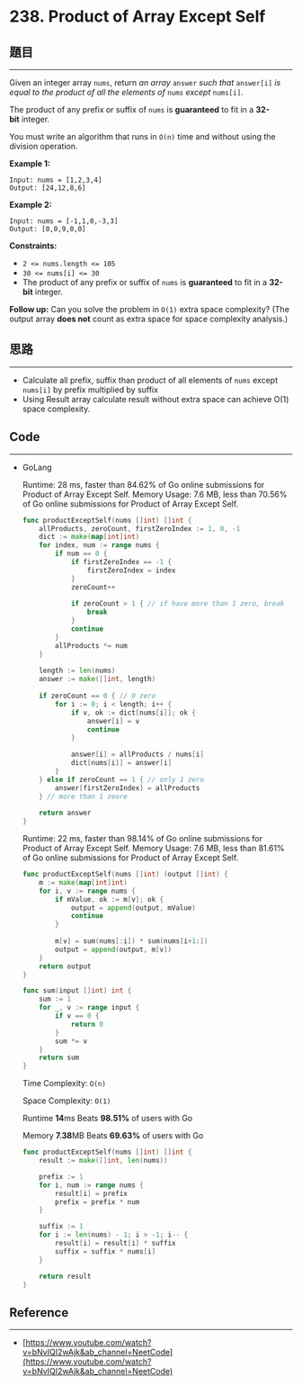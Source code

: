 # 238. Product of Array Except Self

## 題目

---

Given an integer array `nums`, return *an array* `answer` *such that* `answer[i]` *is equal to the product of all the elements of* `nums` *except* `nums[i]`.

The product of any prefix or suffix of `nums` is **guaranteed** to fit in a **32-bit** integer.

You must write an algorithm that runs in `O(n)` time and without using the division operation.

**Example 1:**

```
Input: nums = [1,2,3,4]
Output: [24,12,8,6]

```

**Example 2:**

```
Input: nums = [-1,1,0,-3,3]
Output: [0,0,9,0,0]

```

**Constraints:**

- `2 <= nums.length <= 105`
- `30 <= nums[i] <= 30`
- The product of any prefix or suffix of `nums` is **guaranteed** to fit in a **32-bit** integer.

**Follow up:** Can you solve the problem in `O(1)` extra space complexity? (The output array **does not** count as extra space for space complexity analysis.)

## 思路

---

- Calculate all prefix, suffix than product of  all elements of `nums` except `nums[i]` by prefix multiplied by suffix
- Using Result array calculate result without extra space can achieve O(1) space complexity.

## Code

---

- GoLang
    
    Runtime: 28 ms, faster than 84.62% of Go online submissions for Product of Array Except Self.
    Memory Usage: 7.6 MB, less than 70.56% of Go online submissions for Product of Array Except Self.
    
    ```go
    func productExceptSelf(nums []int) []int {
        allProducts, zeroCount, firstZeroIndex := 1, 0, -1
        dict := make(map[int]int)
        for index, num := range nums {
            if num == 0 {
                if firstZeroIndex == -1 {
                    firstZeroIndex = index
                }
                zeroCount++
                
                if zeroCount > 1 { // if have more than 1 zero, break
                    break
                }
                continue
            }
            allProducts *= num
        }
        
        length := len(nums)
        answer := make([]int, length)
        
        if zeroCount == 0 { // 0 zero
            for i := 0; i < length; i++ {
                if v, ok := dict[nums[i]]; ok {
                    answer[i] = v
                    continue
                }
                
                answer[i] = allProducts / nums[i]
                dict[nums[i]] = answer[i]
            }
        } else if zeroCount == 1 { // only 1 zero
            answer[firstZeroIndex] = allProducts
        } // more than 1 zeore
        
        return answer   
    }
    ```
    
    Runtime: 22 ms, faster than 98.14% of Go online submissions for Product of Array Except Self.
    Memory Usage: 7.6 MB, less than 81.61% of Go online submissions for Product of Array Except Self.
    
    ```go
    func productExceptSelf(nums []int) (output []int) {
        m := make(map[int]int)
        for i, v := range nums {
            if mValue, ok := m[v]; ok {
                output = append(output, mValue)
                continue
            }
            
            m[v] = sum(nums[:i]) * sum(nums[i+1:])
            output = append(output, m[v])
        }
        return output
    }
    
    func sum(input []int) int {
        sum := 1
        for _, v := range input {
            if v == 0 {
                return 0
            }
            sum *= v
        }
        return sum
    }
    ```
    
    Time Complexity: `O(n)`
    
    Space Complexity: `O(1)`
    
    Runtime **14**ms Beats **98.51%** of users with Go
    
    Memory **7.38**MB Beats **69.63%** of users with Go
    
    ```go
    func productExceptSelf(nums []int) []int {
        result := make([]int, len(nums))
    
        prefix := 1
        for i, num := range nums {
            result[i] = prefix
            prefix = prefix * num
        }
    
        suffix := 1
        for i := len(nums) - 1; i > -1; i-- {
            result[i] = result[i] * suffix
            suffix = suffix * nums[i]
        }
    
        return result
    }
    ```
    

## Reference

---

- [https://www.youtube.com/watch?v=bNvIQI2wAjk&ab_channel=NeetCode](https://www.youtube.com/watch?v=bNvIQI2wAjk&ab_channel=NeetCode)